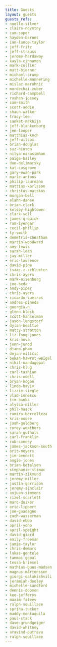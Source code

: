 ```yaml
---
title: Guests
layout: guests
guests_refs:
- noelle-silver
- claire-novotny
- cam-soper
- hayden-barnes
- ian-lance-taylor
- jeff-fritz
- jeff-strauss
- jerome-hardaway
- kayla-cinnamon
- mark-collier
- matt-bierner
- michael-crump
- michelle-mannering
- mislaz-marohnić
- mordechai-zuber
- richard-campbell
- roshan-jossey
- sam-smith
- scott-addie
- shaun-walker
- tracy-lee
- sanket-makhija
- jeff-blankenburg
- jen-looper
- matthias-koch
- jeff-wilcox
- brian-douglas
- suz-hinton
- nitya-narasimhan
- paige-bailey
- den-delimarsky
- kat-cosgrove
- gary-ewan-park
- marie-antons
- philip-laureano
- mattias-karlsson
- christos-matskas
- morgan-bell
- elahn-danee
- brian-clark
- kelsey-hightower
- clark-sell
- james-q-quick
- ram-iyengar
- cecil-phillip
- ty-smith
- demetris-cheatham
- martin-woodward
- amy-lewis
- sarah-lean
- jay-miller
- eric-lawrence
- david-pine
- isaac-z-schlueter
- chris-ayers
- mark-eisenberg
- joe-beda
- andy-piper
- chris-ayers
- ricardo-sueiras
- andres-pineda
- georgia-n
- glenn-block
- scott-hanselman
- jason-lengstorf
- dylan-beattie
- matty-stratton
- liz-fong-jones
- kris-nova
- jenn-junod
- diana-pham
- dejan-miličić
- bekah-hawrot-weigel
- nikil-nandagopal
- chris-klug
- carl-tashian
- chris-odell
- bryan-hogan
- linda-haviv
- lizzie-siegle
- vlad-ionescu
- tim-banks
- alyssa-miller
- phil-haack
- ramiro-berrelleza
- kris-moore
- josh-goldberg
- corey-weathers
- sarah-guthals
- carl-franklin
- rob-conery
- james-jackson-south
- brit-meyers
- jim-bennett
- angie-jones
- brian-ketelsen
- stephanie-stimac
- martin-zikmund
- jeremy-miller
- justin-garrison
- jeremy-sinclair
- anjuan-simmons
- rizel-scarlett
- marc-duiker
- eric-lippert
- joe-guadagno
- zach-wasserman
- david-ebbo
- april-yoho
- april-speight
- david-giard
- emily-freeman
- jamie-taylor
- chris-demars
- lukas-gentele
- tanmai-gopal
- tessa-kriesel
- mathias-buus-madsen
- magnus-mårtensson
- giorgi-dalakishvili
- jeramiah-dooley
- michelle-sandford
- dennis-doomen
- kee-jefferys
- maxim-fateev
- ralph-squillace
- spriha-tucker
- maddy-montaquila
- paul-stack
- dave-grundgeiger
- david-whitney
- aravind-putrevu
- ralph-squillace
---
```

